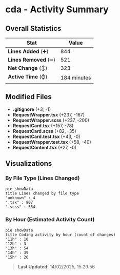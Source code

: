 # cda - Activity Summary 

## Overall Statistics

| Stat                   | Value                                                             |
| ---------------------- | ----------------------------------------------------------------- |
| **Lines Added** (➕)   | 844                                          |
| **Lines Removed** (➖) | 521                                        |
| **Net Change** (↕)    | 323                |
| **Active Time** (⌚)   | 184 minutes |


## Modified Files
- **.gitignore** (+3, -1)
- **RequestWrapper.tsx** (+237, -167)
- **RequestWrapper.scss** (+237, -200)
- **RequestCard.tsx** (+157, -78)
- **RequestCard.scss** (+82, -35)
- **RequestCard.test.tsx** (+43, -0)
- **RequestWrapper.test.tsx** (+58, -40)
- **RequestContent.tsx** (+27, -0)

## Visualizations

### By File Type (Lines Changed)

```mermaid
pie showData
title Lines changed by file type
"unknown" : 4
".tsx" : 807
".scss" : 554
```

### By Hour (Estimated Activity Count)

```mermaid
pie showData
title Coding activity by hour (count of changes)
"11h" : 10
"12h" : 3
"13h" : 54
"14h" : 39
"15h" : 26
```


> **Last Updated:** 14/02/2025, 15:29:56